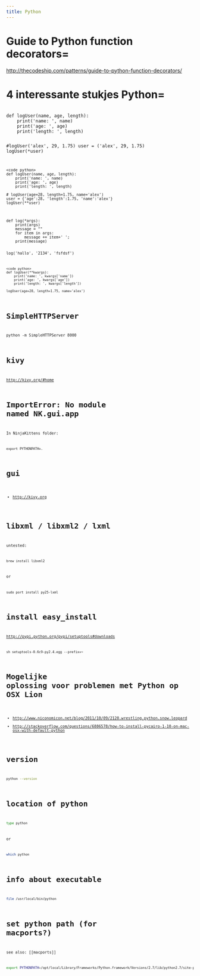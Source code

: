 ```yaml
---
title: Python
---
```


# Guide to Python function decorators=
http://thecodeship.com/patterns/guide-to-python-function-decorators/

# 4 interessante stukjes Python=
<code python>
def logUser(name, age, length):
    print('name: ', name)
    print('age: ', age)
    print('length: ', length)

#logUser('alex', 29, 1.75)
user = ('alex', 29, 1.75)
logUser(*user)
```
<code python>
def logUser(name, age, length):
    print('name: ', name)
    print('age: ', age)
    print('length: ', length)

# logUser(age=28, length=1.75, name='alex')
user = {'age':28, 'length':1.75, 'name':'alex'}
logUser(**user)
```
<code python>
def log(*args):
    print(args)
    message = ""
    for item in args:
        message += item+' ';
    print(message)

log('hallo', '2134', 'fsfdsf')
```
<code python>
def logUser(**kwargs):
    print('name: ', kwargs['name'])
    print('age: ', kwargs['age'])
    print('length: ', kwargs['length'])

logUser(age=28, length=1.75, name='alex')
```

# SimpleHTTPServer
  python -m SimpleHTTPServer 8000
  
# kivy
http://kivy.org/#home

# ImportError: No module named NK.gui.app
In NinjaKittens folder:
```
export PYTHONPATH=.
```

# gui
* http://kivy.org

# libxml / libxml2 / lxml 
untested:
```
brew install libxml2
```
or
```
sudo port install py25-lxml
```

# install easy_install
http://pypi.python.org/pypi/setuptools#downloads
```
sh setuptools-0.6c9-py2.4.egg --prefix=~
```

# Mogelijke oplossing voor problemen met Python op OSX Lion
* http://www.niconomicon.net/blog/2011/10/09/2120.wrestling.python.snow.leopard
* http://stackoverflow.com/questions/6886578/how-to-install-pycairo-1-10-on-mac-osx-with-default-python

# version
```bash
python --version
```

# location of python
```bash
type python
```
or
```bash
which python
```

# info about executable
```bash
file /usr/local/bin/python
```

# set python path (for macports?)
see also: [[macports]]
```bash
export PYTHONPATH=/opt/local/Library/Frameworks/Python.framework/Versions/2.7/lib/python2.7/site-packages
```
